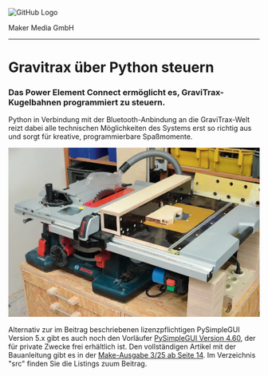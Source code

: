 ![GitHub Logo](http://www.heise.de/make/icons/make_logo.png)

Maker Media GmbH

***

# Gravitrax über Python steuern

### Das Power Element Connect ermöglicht es, GraviTrax-Kugelbahnen programmiert zu steuern.

Python in Verbindung mit der Bluetooth-Anbindung an die GraviTrax-Welt reizt dabei alle technischen Möglichkeiten des Systems erst so richtig aus und sorgt für kreative, programmierbare Spaßmomente.

![Picture](https://github.com/MakeMagazinDE/Fraestisch/blob/master/Fraestisch.jpg) 

Alternativ zur im Beitrag beschriebenen lizenzpflichtigen PySimpleGUI Version 5.x gibt es auch noch den Vorläufer [PySimpleGUI Version 4.60](https://github.com/egm3387/PySimpleGUI-4.60.5), der für private Zwecke frei erhältlich ist.
Den vollständigen Artikel mit der Bauanleitung gibt es in der [Make-Ausgabe 3/25 ab Seite 14](https://www.heise.de/select/make/2025/3/2508415323472449641). Im Verzeichnis "src" finden Sie die Listings zuum Beitrag.
